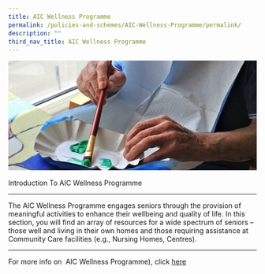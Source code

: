 ```yaml
---
title: AIC Wellness Programme
permalink: /policies-and-schemes/AIC-Wellness-Programme/permalink/
description: ""
third_nav_title: AIC Wellness Programme
---
```

![](/images/AIC%20Wellness.jpg)

Introduction To AIC Wellness Programme

--------------------------------------

The AIC Wellness Programme engages seniors through the provision of meaningful activities to enhance their wellbeing and quality of life. In this section, you will find an array of resources for a wide spectrum of seniors – those well and living in their own homes and those requiring assistance at Community Care facilities (e.g., Nursing Homes, Centres).

-----------------------------------------

For more info on  AIC Wellness Programme), click [here](https://www.aic.sg/care-services/aic-wellness-programme)